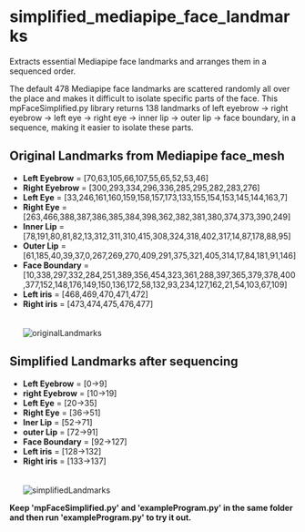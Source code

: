 # simplified_mediapipe_face_landmarks
Extracts essential Mediapipe face landmarks and arranges them in a sequenced order.

The default 478 Mediapipe face landmarks are scattered randomly all over the place and makes it difficult to isolate specific parts of the face. This mpFaceSimplified.py library returns 138 landmarks of left eyebrow → right eyebrow → left eye → right eye → inner lip → outer lip → face boundary, in a sequence, making it easier to isolate these parts.

## Original Landmarks from Mediapipe face_mesh

  - **Left Eyebrow** = [70,63,105,66,107,55,65,52,53,46]
  - **Right Eyebrow** = [300,293,334,296,336,285,295,282,283,276]
  - **Left Eye** = [33,246,161,160,159,158,157,173,133,155,154,153,145,144,163,7]
  - **Right Eye** = [263,466,388,387,386,385,384,398,362,382,381,380,374,373,390,249]
  - **Inner Lip** = [78,191,80,81,82,13,312,311,310,415,308,324,318,402,317,14,87,178,88,95]
  - **Outer Lip** = [61,185,40,39,37,0,267,269,270,409,291,375,321,405,314,17,84,181,91,146]
  - **Face Boundary** = [10,338,297,332,284,251,389,356,454,323,361,288,397,365,379,378,400,377,152,148,176,149,150,136,172,58,132,93,234,127,162,21,54,103,67,109]
  - **Left iris** = [468,469,470,471,472]
  - **Right iris** = [473,474,475,476,477]
\
\
\
![originalLandmarks](https://user-images.githubusercontent.com/80172338/147330227-97fbf8bd-dd73-4d5d-b98b-3ac2489c1759.jpg)

## Simplified Landmarks after sequencing

  - **Left Eyebrow** = [0->9]
  - **right Eyebrow** = [10->19]
  - **Left Eye** = [20->35]
  - **Right Eye** = [36->51]
  - **Iner Lip** = [52->71]
  - **outer Lip** = [72->91]
  - **Face Boundary** = [92->127]
  - **Left iris** = [128->132]
  - **Right iris** = [133->137]
\
\
\
![simplifiedLandmarks](https://user-images.githubusercontent.com/80172338/147331993-067d58da-1b97-4caf-935c-35fb06aaad34.jpg)

**Keep 'mpFaceSimplified.py' and 'exampleProgram.py' in the same folder and then run 'exampleProgram.py' to try it out.**
